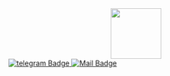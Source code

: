 <div id="header" align="center">
  <img src="https://media.giphy.com/media/v1.Y2lkPTc5MGI3NjExMnFvYWx4Z2ZkNGM2bjV5b205bHBhanY0dHBuaTNrcHRjdXNsY3ZzdSZlcD12MV9pbnRlcm5hbF9naWZfYnlfaWQmY3Q9Zw/JqmupuTVZYaQX5s094/giphy.gif" width="100"/>
</div>

<div id="badges">
  <a href="tg://resolve?domain=<vldzkv>">
    <img src="https://img.shields.io/badge/Telegram-blue?style=for-the-badge&logo=telegram&logoColor=white" alt="telegram Badge"/>
  </a>
  <a href="vldzkn.ru/yandex/vldzkv">
    <img src="https://img.shields.io/badge/Mail-red?style=for-the-badge&logo=mail&logoColor=white" alt="Mail Badge"/>
  </a>
</div>
